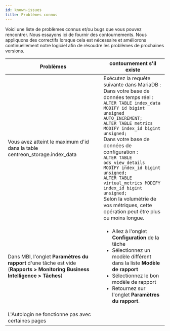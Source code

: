 ```yaml
---
id: known-issues
title: Problèmes connus
---
```


Voici une liste de problèmes connus et/ou bugs que vous pouvez rencontrer.
Nous essayons ici de fournir des contournements.
Nous appliquons des correctifs lorsque cela est nécessaire et améliorons continuellement notre logiciel afin de résoudre les problèmes de prochaines versions.

| Problèmes | contournement s'il existe |
| --------- | ------------------------- |
| Vous avez atteint le maximum d'id dans la table centreon_storage.index_data | Exécutez la requête suivante dans MariaDB :<br/> Dans votre base de données temps réel :<br /> `ALTER TABLE index_data MODIFY id bigint unsigned AUTO_INCREMENT;`<br /> `ALTER TABLE metrics MODIFY index_id bigint unsigned;`<br/> Dans votre base de données de configuration :<br /> `ALTER TABLE ods_view_details MODIFY index_id bigint unsigned;`<br /> `ALTER TABLE virtual_metrics MODIFY index_id bigint unsigned;`<br /> Selon la volumétrie de vos métriques, cette opération peut être plus ou moins longue. |
|Dans MBI, l'onglet **Paramètres du rapport** d'une tâche est vide (**Rapports > Monitoring Business Intelligence > Tâches**)|<ul><li>Allez à l'onglet **Configuration** de la tâche</li><li>Sélectionnez un modèle différent dans la liste **Modèle de rapport**</li><li>Sélectionnez le bon modèle de rapport</li><li>Retournez sur l'onglet **Paramètres du rapport**.</li></ul>|
|L'Autologin ne fonctionne pas avec certaines pages| |